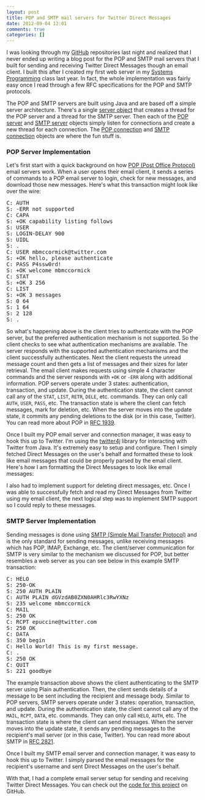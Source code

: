 ```yaml
---
layout: post
title: POP and SMTP mail servers for Twitter Direct Messages
date: 2012-09-04 12:01
comments: true
categories: []
---
```

I was looking through my <a href="https://github.com/mbmccormick" target="_blank">GitHub</a> repositories last night and realized that I never ended up writing a blog post for the POP and SMTP mail servers that I built for sending and receiving Twitter Direct Messages though an email client. I built this after I created my first web server in my <a href="http://www.cs.purdue.edu/homes/cs252/" target="_blank">Systems Programming</a> class last year. In fact, the whole implementation was fairly easy once I read through a few RFC specifications for the POP and SMTP protocols.

The POP and SMTP servers are built using Java and are based off a simple server architecture. There's a single <a href="https://github.com/mbmccormick/twitter-dm-server/blob/master/Server.java" target="_blank">server object</a> that creates a thread for the POP server and a thread for the SMTP server. Then each of the <a href="https://github.com/mbmccormick/twitter-dm-server/blob/master/POPServer.java" target="_blank">POP server</a> and <a href="https://github.com/mbmccormick/twitter-dm-server/blob/master/SMTPServer.java" target="_blank">SMTP server</a> objects simply listen for connections and create a new thread for each connection. The <a href="https://github.com/mbmccormick/twitter-dm-server/blob/master/POPServerConnection.java" target="_blank">POP connection</a> and <a href="https://github.com/mbmccormick/twitter-dm-server/blob/master/SMTPServerConnection.java" target="_blank">SMTP connection</a> objects are where the fun stuff is.
<h3>POP Server Implementation</h3>
Let's first start with a quick background on how <a href="http://en.wikipedia.org/wiki/Post_Office_Protocol" target="_blank">POP (Post Office Protocol)</a> email servers work. When a user opens their email client, it sends a series of commands to a POP email server to login, check for new messages, and download those new messages. Here's what this transaction might look like over the wire:
<pre>C: AUTH
S: -ERR not supported
C: CAPA
S: +OK capability listing follows
S: USER
S: LOGIN-DELAY 900
S: UIDL
S: .
C: USER mbmccormick@twitter.com
S: +OK hello, please authenticate
C: PASS P4ssw0rd!
S: +OK welcome mbmccormick
C: STAT
S: +OK 3 256
C: LIST
S: +OK 3 messages
S: 0 64
S: 1 64
S: 2 128
S: .</pre>
So what's happening above is the client tries to authenticate with the POP server, but the preferred authentication mechanism is not supported. So the client checks to see what authentication mechanisms are available. The server responds with the supported authentication mechanisms and the client successfully authenticates. Next the client requests the unread message count and then gets a list of messages and their sizes for later retrieval. The email client makes requests using simple 4 character commands and the server responds with <code>+OK</code> or <code>-ERR</code> along with additional information. POP servers operate under 3 states: authentication, transaction, and update. During the authentication state, the client cannot call any of the <code>STAT</code>, <code>LIST</code>, <code>RETR</code>, <code>DELE</code>, etc. commands. They can only call <code>AUTH</code>, <code>USER</code>, <code>PASS</code>, etc. The transaction state is where the client can fetch messages, mark for deletion, etc. When the server moves into the update state, it commits any pending deletions to the disk (or in this case, Twitter). You can read more about POP in <a href="http://www.ietf.org/rfc/rfc1939.txt" target="_blank">RFC 1939</a>.

Once I built my POP email server and connection manager, it was easy to hook this up to Twitter. I'm using the <a href="http://twitter4j.org/en/index.html" target="_blank">twitter4j</a> library for interacting with Twitter from Java. It's extremely easy to setup and configure. Then I simply fetched Direct Messages on the user's behalf and formatted these to look like email messages that could be properly parsed by the email client. Here's how I am formatting the Direct Messages to look like email messages:

<script src="https://gist.github.com/3621333.js"></script>

I also had to implement support for deleting direct messages, etc. Once I was able to successfully fetch and read my Direct Messages from Twitter using my email client, the next logical step was to implement SMTP support so I could reply to these messages.
<h3>SMTP Server Implementation</h3>
Sending messages is done using <a href="http://en.wikipedia.org/wiki/Simple_Mail_Transfer_Protocol" target="_blank">SMTP (Simple Mail Transfer Protocol)</a> and is the only standard for sending messages, unlike receiving messages which has POP, IMAP, Exchange, etc. The client/server communication for SMTP is very similar to the mechanism we discussed for POP, but better resembles a web server as you can see below in this example SMTP transaction:
<pre>C: HELO
S: 250-OK
S: 250 AUTH PLAIN
C: AUTH PLAIN dGVzdAB0ZXN0AHRlc3RwYXNz
S: 235 welcome mbmccormick
C: MAIL
S: 250 OK
C: RCPT epuccine@twitter.com
S: 250 OK
C: DATA
S: 350 begin
C: Hello World! This is my first message.
C: .
S: 250 OK
C: QUIT
S: 221 goodbye</pre>
The example transaction above shows the client authenticating to the SMTP server using Plain authentication. Then, the client sends details of a message to be sent including the recipient and message body. Similar to POP servers, SMTP servers operate under 3 states: operation, transaction, and update. During the authentication state, the client cannot call any of the <code>MAIL</code>, <code>RCPT</code>, <code>DATA</code>, etc. commands. They can only call <code>HELO</code>, <code>AUTH</code>, etc. The transaction state is where the client can send messages. When the server moves into the update state, it sends any pending messages to the recipient's mail server (or in this case, Twitter). You can read more about SMTP in <a href="http://www.ietf.org/rfc/rfc2821.txt" target="_blank">RFC 2821</a>.

Once I built my SMTP email server and connection manager, it was easy to hook this up to Twitter. I simply parsed the email messages for the recipient's username and sent Direct Messages on the user's behalf.

With that, I had a complete email server setup for sending and receiving Twitter Direct Messages. You can check out the <a href="https://github.com/mbmccormick/twitter-dm-server" target="_blank">code for this project</a> on GitHub.
